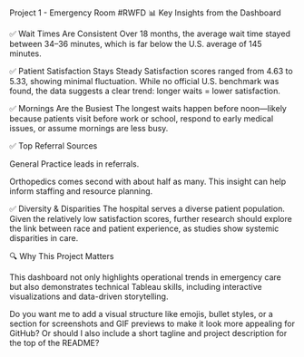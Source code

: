 Project 1 - Emergency Room #RWFD
📊 Key Insights from the Dashboard

✅ Wait Times Are Consistent
Over 18 months, the average wait time stayed between 34–36 minutes, which is far below the U.S. average of 145 minutes.

✅ Patient Satisfaction Stays Steady
Satisfaction scores ranged from 4.63 to 5.33, showing minimal fluctuation. While no official U.S. benchmark was found, the data suggests a clear trend: longer waits = lower satisfaction.

✅ Mornings Are the Busiest
The longest waits happen before noon—likely because patients visit before work or school, respond to early medical issues, or assume mornings are less busy.

✅ Top Referral Sources

General Practice leads in referrals.

Orthopedics comes second with about half as many.
This insight can help inform staffing and resource planning.

✅ Diversity & Disparities
The hospital serves a diverse patient population. Given the relatively low satisfaction scores, further research should explore the link between race and patient experience, as studies show systemic disparities in care.

🔍 Why This Project Matters

This dashboard not only highlights operational trends in emergency care but also demonstrates technical Tableau skills, including interactive visualizations and data-driven storytelling.

Do you want me to add a visual structure like emojis, bullet styles, or a section for screenshots and GIF previews to make it look more appealing for GitHub? Or should I also include a short tagline and project description for the top of the README?
